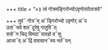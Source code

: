+++
title = "०३ त्वं गोत्रमङ्गिरोभ्योऽवृणोरपोतात्रये"

+++
तुवं᳓ गोत्र᳓म् अ᳓ङ्गिरोभ्यो ऽवृणोर् अ᳓प  
उता᳓त्रये शत᳓दुरेषु गातुवि᳓त्  
ससे᳓न चिद् विमदा᳓यावहो व᳓सु  
आजा᳓व् अ᳓द्रिं वावसान᳓स्य नर्त᳓यन्